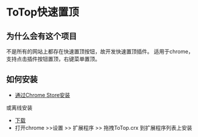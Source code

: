 ToTop快速置顶
============

为什么会有这个项目
---

不是所有的网站上都存在快速置顶按钮，故开发快速置顶插件。
适用于chrome，支持点击插件按钮置顶，右键菜单置顶。

如何安装
---

* <a href='https://chrome.google.com/webstore/detail/%E7%BD%AE%E9%A1%B6%EF%BC%88totop%EF%BC%89/eoecceliiajignmnmnehakdagafjigdj?utm_source=chrome-ntp-icon'>通过Chrome Store安装</a>

或离线安装

* <a href='https://github.com/JHXue/ToTop/blob/master/download/ToTop.crx'>下载</a>
* 打开chrome >>设置 >>  扩展程序 >>  拖拽ToTop.crx 到扩展程序列表上安装
